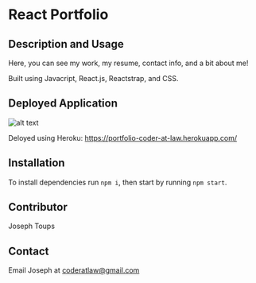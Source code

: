 # React Portfolio 

## Description and Usage
Here, you can see my work, my resume, contact info, and a bit about me!

Built using Javacript, React.js, Reactstrap, and CSS.

## Deployed Application
![alt text]()

Deloyed using Heroku: https://portfolio-coder-at-law.herokuapp.com/

## Installation 
To install dependencies run `npm i`, then start by running `npm start`. 

## Contributor 
Joseph Toups

## Contact
Email Joseph at coderatlaw@gmail.com